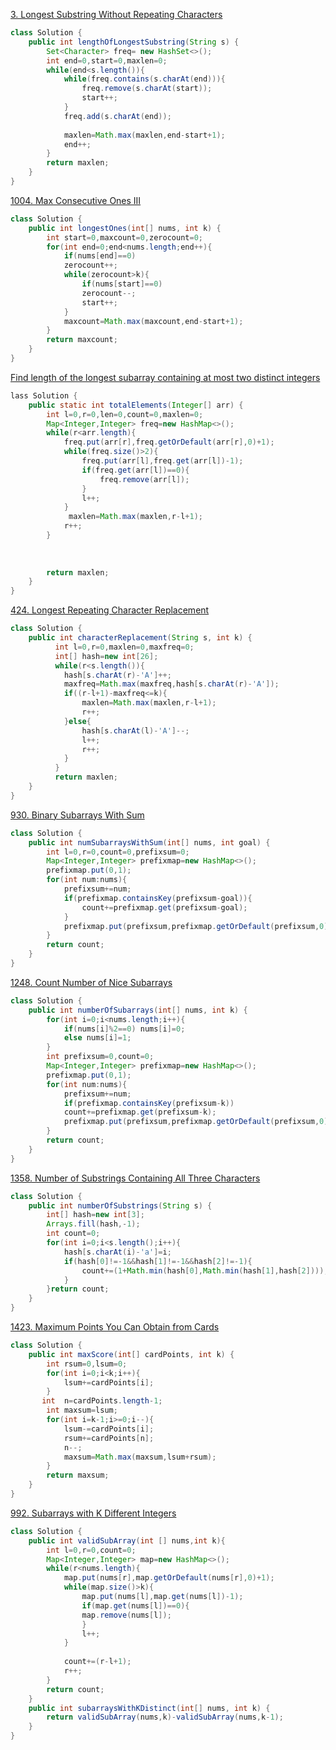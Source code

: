 
[3. Longest Substring Without Repeating Characters](https://leetcode.com/problems/longest-substring-without-repeating-characters/)

```java
class Solution {
    public int lengthOfLongestSubstring(String s) {
        Set<Character> freq= new HashSet<>();
        int end=0,start=0,maxlen=0;
        while(end<s.length()){
            while(freq.contains(s.charAt(end))){
                freq.remove(s.charAt(start));
                start++;
            }
            freq.add(s.charAt(end));
            
            maxlen=Math.max(maxlen,end-start+1);
            end++;
        }
        return maxlen;
    }
}
```


[1004. Max Consecutive Ones III](https://leetcode.com/problems/max-consecutive-ones-iii/)

```java
class Solution {
    public int longestOnes(int[] nums, int k) {
        int start=0,maxcount=0,zerocount=0;
        for(int end=0;end<nums.length;end++){
            if(nums[end]==0)
            zerocount++;
            while(zerocount>k){
                if(nums[start]==0)
                zerocount--;
                start++;
            }
            maxcount=Math.max(maxcount,end-start+1);
        }
        return maxcount;
    }
}
```


[Find length of the longest subarray containing at most two distinct integers](https://www.geeksforgeeks.org/problems/fruit-into-baskets-1663137462/1)

```java
lass Solution {
    public static int totalElements(Integer[] arr) {
        int l=0,r=0,len=0,count=0,maxlen=0;
        Map<Integer,Integer> freq=new HashMap<>();
        while(r<arr.length){
            freq.put(arr[r],freq.getOrDefault(arr[r],0)+1);
            while(freq.size()>2){
                freq.put(arr[l],freq.get(arr[l])-1);
                if(freq.get(arr[l])==0){
                    freq.remove(arr[l]);
                }
                l++;
            }
             maxlen=Math.max(maxlen,r-l+1);
            r++;
        }
            
           
        
        return maxlen;
    }
}
```


[424. Longest Repeating Character Replacement](https://leetcode.com/problems/longest-repeating-character-replacement/)

```java
class Solution {
    public int characterReplacement(String s, int k) {
          int l=0,r=0,maxlen=0,maxfreq=0;
          int[] hash=new int[26];
          while(r<s.length()){
            hash[s.charAt(r)-'A']++;
            maxfreq=Math.max(maxfreq,hash[s.charAt(r)-'A']);
            if((r-l+1)-maxfreq<=k){
                maxlen=Math.max(maxlen,r-l+1);
                r++;
            }else{
                hash[s.charAt(l)-'A']--;
                l++;
                r++;
            }
          }
          return maxlen;
    }
}
```


[930. Binary Subarrays With Sum](https://leetcode.com/problems/binary-subarrays-with-sum/)

```java
class Solution {
    public int numSubarraysWithSum(int[] nums, int goal) {
        int l=0,r=0,count=0,prefixsum=0;
        Map<Integer,Integer> prefixmap=new HashMap<>();
        prefixmap.put(0,1);
        for(int num:nums){
            prefixsum+=num;
            if(prefixmap.containsKey(prefixsum-goal)){
                count+=prefixmap.get(prefixsum-goal);
            }
            prefixmap.put(prefixsum,prefixmap.getOrDefault(prefixsum,0)+1);
        }
        return count;
    }
}
```


[1248. Count Number of Nice Subarrays](https://leetcode.com/problems/count-number-of-nice-subarrays/)

```java
class Solution {
    public int numberOfSubarrays(int[] nums, int k) {
        for(int i=0;i<nums.length;i++){
            if(nums[i]%2==0) nums[i]=0;
            else nums[i]=1;
        }
        int prefixsum=0,count=0;
        Map<Integer,Integer> prefixmap=new HashMap<>();
        prefixmap.put(0,1);
        for(int num:nums){
            prefixsum+=num;
            if(prefixmap.containsKey(prefixsum-k))
            count+=prefixmap.get(prefixsum-k);
            prefixmap.put(prefixsum,prefixmap.getOrDefault(prefixsum,0)+1);
        }
        return count;
    }
}
```


[1358. Number of Substrings Containing All Three Characters](https://leetcode.com/problems/number-of-substrings-containing-all-three-characters/)

```java
class Solution {
    public int numberOfSubstrings(String s) {
        int[] hash=new int[3];
        Arrays.fill(hash,-1);
        int count=0;
        for(int i=0;i<s.length();i++){
            hash[s.charAt(i)-'a']=i;
            if(hash[0]!=-1&&hash[1]!=-1&&hash[2]!=-1){
                count+=(1+Math.min(hash[0],Math.min(hash[1],hash[2])));
            }
        }return count;
    }
}
```


[1423. Maximum Points You Can Obtain from Cards](https://leetcode.com/problems/maximum-points-you-can-obtain-from-cards/)

```java
class Solution {
    public int maxScore(int[] cardPoints, int k) {
        int rsum=0,lsum=0;
        for(int i=0;i<k;i++){
            lsum+=cardPoints[i];
        }
       int  n=cardPoints.length-1;
        int maxsum=lsum;
        for(int i=k-1;i>=0;i--){
            lsum-=cardPoints[i];
            rsum+=cardPoints[n];
            n--;
            maxsum=Math.max(maxsum,lsum+rsum);
        }
        return maxsum;
    }
}
```


[992. Subarrays with K Different Integers](https://leetcode.com/problems/subarrays-with-k-different-integers/)

```java
class Solution {
    public int validSubArray(int [] nums,int k){
        int l=0,r=0,count=0;
        Map<Integer,Integer> map=new HashMap<>();
        while(r<nums.length){
            map.put(nums[r],map.getOrDefault(nums[r],0)+1);
            while(map.size()>k){
                map.put(nums[l],map.get(nums[l])-1);
                if(map.get(nums[l])==0){
                map.remove(nums[l]);
                }
                l++;
            }
            
            count+=(r-l+1);
            r++;
        }
        return count;
    }
    public int subarraysWithKDistinct(int[] nums, int k) {
        return validSubArray(nums,k)-validSubArray(nums,k-1);
    }
}
```